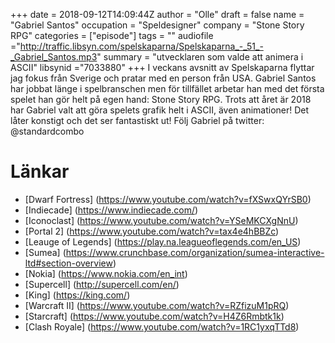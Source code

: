 +++
date = 2018-09-12T14:09:44Z
author = "Olle"
draft = false
name = "Gabriel Santos"
occupation = "Speldesigner"
company = "Stone Story RPG"
categories = ["episode"]
tags = ""
audiofile ="http://traffic.libsyn.com/spelskaparna/Spelskaparna_-_51_-_Gabriel_Santos.mp3"
summary = "utvecklaren som valde att animera i ASCII"
libsynid ="7033880"
+++
I veckans avsnitt av Spelskaparna flyttar jag fokus från Sverige och pratar med en person från USA. Gabriel Santos har jobbat länge i spelbranschen men för tillfället arbetar han med det första spelet han gör helt på egen hand: Stone Story RPG. Trots att året är 2018 har Gabriel valt att göra spelets grafik helt i ASCII, även animationer! Det låter konstigt och det ser fantastiskt ut! Följ Gabriel på twitter: @standardcombo

# Länkar
* [Dwarf Fortress] (https://www.youtube.com/watch?v=fXSwxQYrSB0)
* [Indiecade] (https://www.indiecade.com/)
* [Iconoclast] (https://www.youtube.com/watch?v=YSeMKCXgNnU)
* [Portal 2] (https://www.youtube.com/watch?v=tax4e4hBBZc)
* [Leauge of Legends] (https://play.na.leagueoflegends.com/en_US)
* [Sumea] (https://www.crunchbase.com/organization/sumea-interactive-ltd#section-overview)
* [Nokia] (https://www.nokia.com/en_int)
* [Supercell] (http://supercell.com/en/)
* [King] (https://king.com/)
* [Warcraft II] (https://www.youtube.com/watch?v=RZfizuM1pRQ)
* [Starcraft] (https://www.youtube.com/watch?v=H4Z6Rmbtk1k)
* [Clash Royale] (https://www.youtube.com/watch?v=1RC1yxqTTd8)

